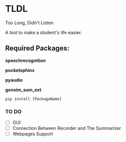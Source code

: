 # TLDL

Too Long, Didn't Listen

A tool to make a student's life easier.

## Required Packages:
__speechrecognition__

__pocketsphinx__

__pyaudio__

__gensim_sum_ext__

```
pip install [PackageName]
```

### TO DO
- [ ] GUI
- [ ] Connection Between Recorder and The Summarizer
- [ ] Webpages Support
